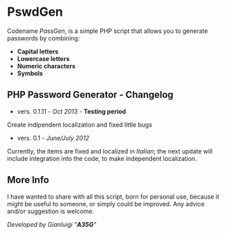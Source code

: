 PswdGen
=======

Codename *PassGen*, is a simple PHP script that allows you to generate passwords by combining:

* **Capital letters**
* **Lowercase letters**
* **Numeric characters**
* **Symbols**

PHP Password Generator - Changelog
----------------------------------

* vers. 0.1.11 - *Oct 2013* - __Testing period__

Create indipendent localization and fixed little bugs

* vers. 0.1 - *June/July 2012*

Currently, the items are fixed and localized in *Italian*; the next update will include integration into the code, to make independent localization.

More Info
---------

I have wanted to share with all this script, born for personal use, because it might be useful to someone, or simply could be improved.
Any advice and/or suggestion is welcome.

*Developed by Gianluigi "__A35G__"*